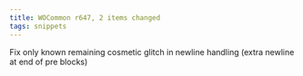 ```yaml
---
title: WOCommon r647, 2 items changed
tags: snippets
---
```


Fix only known remaining cosmetic glitch in newline handling (extra newline at end of pre blocks)
